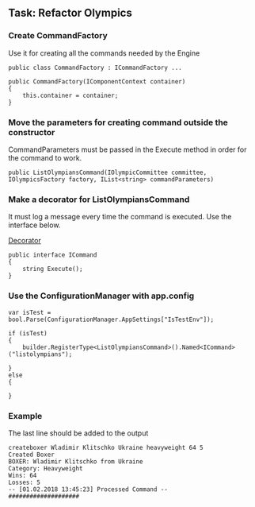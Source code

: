 ## Task: Refactor Olympics

### Create CommandFactory

Use it for creating all the commands needed by the Engine

```
public class CommandFactory : ICommandFactory ...
```

```
public CommandFactory(IComponentContext container)
{
    this.container = container;
}
```

### Move the parameters for creating command outside the constructor

CommandParameters must be passed in the Execute method in order for the command to work.

```
public ListOlympiansCommand(IOlympicCommittee committee, IOlympicsFactory factory, IList<string> commandParameters)
```


### Make a decorator for ListOlympiansCommand

It must log a message every time the command is executed. Use the interface below.

[Decorator](https://sourcemaking.com/design_patterns/decorator) 

```
public interface ICommand
{
    string Execute();
}
```

### Use the ConfigurationManager with app.config

```
var isTest = bool.Parse(ConfigurationManager.AppSettings["IsTestEnv"]);

if (isTest)
{
    builder.RegisterType<ListOlympiansCommand>().Named<ICommand>("listolympians");

}
else
{

}
```

### Example

The last line should be added to the output

```
createboxer Wladimir Klitschko Ukraine heavyweight 64 5
Created Boxer
BOXER: Wladimir Klitschko from Ukraine
Category: Heavyweight
Wins: 64
Losses: 5
-- [01.02.2018 13:45:23] Processed Command --
####################
```
